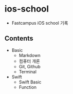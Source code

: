 # ios-school

- Fastcampus iOS school 기록

## Contents

- Basic
  - Markdown
  - 컴퓨터 개론
  - Git, Github
  - Terminal
- Swift
  - Swift Basic
  - Function

